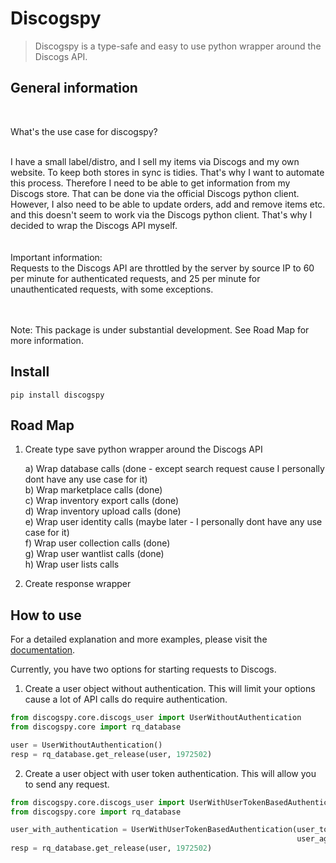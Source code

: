 # Discogspy
> Discogspy is a  type-safe and easy to use python wrapper around the Discogs API.


## General information

<br>

What's the use case for discogspy?

<br>
I have a small label/distro, and I sell my items via Discogs and my own website. To keep both stores in sync is tidies. That's why I want to automate this process. Therefore I need to be able to get information from my Discogs store. That can be done via the official Discogs python client. However, I also need to be able to update orders, add and remove items etc. and this doesn't seem to work via the Discogs python client. That's why I decided to wrap the Discogs API myself. 
<br><br><br>
Important information:
<br>
Requests to the Discogs API are throttled by the server by source IP to 60 per minute for authenticated requests, and 25 per minute for unauthenticated requests, with some exceptions.

<br><br>
Note: This package is under substantial development. See Road Map for more information.

## Install

`pip install discogspy`


## Road Map

1. Create type save python wrapper around the Discogs API
    
    a) Wrap database calls (done - except search request cause I personally dont have any use case for it)<br>
    b) Wrap marketplace calls (done)<br>
    c) Wrap inventory export calls (done)<br>
    d) Wrap inventory upload calls (done)<br>
    e) Wrap user identity calls (maybe later - I personally dont have any use case for it)<br>
    f) Wrap user collection calls (done)<br>
    g) Wrap user wantlist calls (done)<br>
    h) Wrap user lists calls<br>

2. Create response wrapper

## How to use

For a detailed explanation and more examples, please visit the [documentation](https://cpow-89.github.io/discogspy/).

Currently, you have two options for starting requests to Discogs.

1. Create a user object without authentication. This will limit your options cause a lot of API calls do require authentication.

```python
from discogspy.core.discogs_user import UserWithoutAuthentication
from discogspy.core import rq_database

user = UserWithoutAuthentication()
resp = rq_database.get_release(user, 1972502)
```

2. Create a user object with user token authentication. This will allow you to send any request.

```python
from discogspy.core.discogs_user import UserWithUserTokenBasedAuthentication
from discogspy.core import rq_database

user_with_authentication = UserWithUserTokenBasedAuthentication(user_token="your_user_token",
                                                                user_agent="your_user_agent")
resp = rq_database.get_release(user, 1972502)
```
